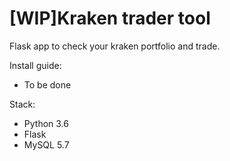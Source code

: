[WIP]Kraken trader tool
=======================

Flask app to check your kraken portfolio and trade.

Install guide:

- To be done

Stack:

- Python 3.6
- Flask
- MySQL 5.7